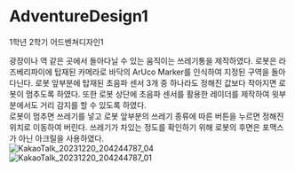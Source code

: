 # AdventureDesign1
1학년 2학기 어드벤쳐디자인1

광장이나 역 같은 곳에서 돌아다닐 수 있는 움직이는 쓰레기통을 제작하였다. 로봇은 라즈베리파이에 탑재된 카메라로 바닥의 ArUco Marker를 인식하여 지정된 구역을 돌아다닌다. 로봇 앞부분에 탑재된 초음파 센서 3개 중 하나라도 정해진 값보다 작아지면 로봇이 멈추도록 하였다. 또한 로봇 상단에 초음파 센서를 활용한 레이더를 제작하여 윗부분에서도 거리 감지를 할 수 있도록 하였다.</br>
로봇이 멈추면 쓰레기를 넣고 로봇 앞부분의 쓰레기 종류에 따른 버튼을 누르면 정해진 위치로 이동하여 버린다. 쓰레기가 차있는 정도를 확인하기 위해 로봇의 후면은 포맥스가 아닌 아크릴을 사용하였다.</br>
![KakaoTalk_20231220_204244787_04](https://github.com/PolyGon-13/AdventureDesign1/assets/107293272/0346cb36-d508-4d83-8097-bdf1061fcbb7)
![KakaoTalk_20231220_204244787_01](https://github.com/PolyGon-13/AdventureDesign1/assets/107293272/b8532fcd-6e05-4907-8c7f-465bb89e3636)
